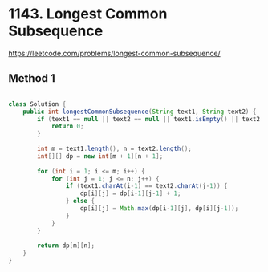 # 1143. Longest Common Subsequence
https://leetcode.com/problems/longest-common-subsequence/

## Method 1


~~~java

class Solution {
    public int longestCommonSubsequence(String text1, String text2) {
        if (text1 == null || text2 == null || text1.isEmpty() || text2.isEmpty()) {
            return 0;
        }
        
        int m = text1.length(), n = text2.length();
        int[][] dp = new int[m + 1][n + 1];
        
        for (int i = 1; i <= m; i++) {
            for (int j = 1; j <= n; j++) {
                if (text1.charAt(i-1) == text2.charAt(j-1)) {
                    dp[i][j] = dp[i-1][j-1] + 1;
                } else {
                    dp[i][j] = Math.max(dp[i-1][j], dp[i][j-1]);
                }
            }
        }
        
        return dp[m][n];
    }
}
    
~~~


